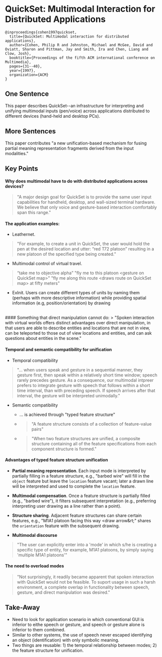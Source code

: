 # QuickSet: Multimodal Interaction for Distributed Applications

```
@inproceedings{cohen1997quickset,
  title={QuickSet: Multimodal interaction for distributed applications},
  author={Cohen, Philip R and Johnston, Michael and McGee, David and Oviatt, Sharon and Pittman, Jay and Smith, Ira and Chen, Liang and Clow, Josh},
  booktitle={Proceedings of the fifth ACM international conference on Multimedia},
  pages={31--40},
  year={1997},
  organization={ACM}
}
```

## One Sentence
This paper describes QuickSet--an infrastructure for interpreting and unifying multimodal inputs (pen/voice) across applications distributed to different devices (hand-held and desktop PCs).

## More Sentences
This paper contributes "a new unification-based mechanism for fusing partial meaning representation fragments derived from the input modalities."

## Key Points
#### Why does multimodal have to do with distributed applications across devices?
> "A major design goal for QuickSet is to provide the same user input capabilities for handheld, desktop, and wall-sized terminal hardware. We believe that only voice and gesture-based interaction comfortably span this range."

#### The application examples:
* Leathernet. 
> "For example, to create a unit in QuickSet, the user would hold the pen at the desired location and utter: “red T72 platoon” resulting in a new platoon of the specified type being created."
* Multimodal control of virtual travel. 
> “take me to objective alpha” "fly me to this platoon &lt;gesture on QuickSet map&gt;" "fly me along this route &lt;draws route on QuickSet map&gt; at fifty meters"
* ExInit. Users can create different types of units by naming them (perhaps with more descriptive information) while providing spatial information (e.g, position/orientation) by drawing

<br>
#### Something that direct manipulation cannot do:
> "Spoken interaction with virtual worlds offers distinct advantages over direct manipulation, in that users are able to describe entities and locations that are not in view, can be teleported to those out of view locations and entities, and can ask questions about entities in the scene."

#### Temporal and semantic compatibility for unification
* Temporal compatibility
> "... when users speak and gesture in a sequential manner, they gesture first, then speak within a relatively short time window; speech rarely precedes gesture. As a consequence, our multimodal intpreer prefers to integrate gesture with speech that follows within a short time interval, than with preceding speech. If speech arrives after that interval, the gesture will be interpreted unimodally."
* Semantic compatibility

  * ... is achieved through "typed feature structure"
  * > "A feature structure consists of a collection of feature-value pairs"
  * > "When two feature structures are unified, a composite structure containing all of the feature specifications from each component structure is formed."

#### Advantages of typed feature structure unification
* **Partial meaning representation**. Each input mode is interpreted by partially filling in a feature structure, e.g., "barbed wire" will fill in the ```object``` feature but leave the ```location``` feature vacant; later a drawn line will be interpreted and used to complete the ```location``` feature.

* **Multimodal compensation**. Once a feature structure is partially filled (e.g., "barbed wire"), it filters  subsequent interpretation (e.g., preferring interpreting user drawing as a line rather than a point).

* **Structure sharing**. Adjacent feature structures can share certain features, e.g., "M1A1 platoon facing this way &lt;draw arrow&rt;" shares the ```orientation``` feature with the subsequent drawing.

* **Multimodal discourse**
>"The user can explicitly enter into a 'mode' in which s/he is creating a specific type of entity, for example, M1A1 platoons, by simply saying 'multiple M1A1 platoons'"


#### The need to overload modes
> "Not surprisingly, it readily became apparent that spoken interaction with QuickSet would not be feasible. To suport usage in such a harsh environment, a complete overlap in functionality between speech, gesture, and direct manipulation was desired."

## Take-Away
* Need to look for application scenario in which conventional GUI is inferior to eithe speech or gesture, and speech or gesture alone is inferior to them combined.
* Similar to other systems, the use of speech never escaped identifying an object (identification) with only symbolic meaning.
* Two things are reusable: 1) the temporal relationship between modes; 2) the feature structure for unification.